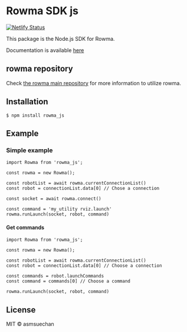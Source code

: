 # Rowma SDK js
[![Netlify Status](https://api.netlify.com/api/v1/badges/a3c89089-28b2-459f-b933-4d345e240019/deploy-status)](https://app.netlify.com/sites/upbeat-swanson-9ce1b7/deploys)

This package is the Node.js SDK for Rowma.

Documentation is available [here](https://upbeat-swanson-9ce1b7.netlify.com/)

## rowma repository
Check [the rowma main repository](https://github.com/rowma/rowma) for more information to utilize rowma.

## Installation
```
$ npm install rowma_js
```

## Example

### Simple example
```nodejs
import Rowma from 'rowma_js';

const rowma = new Rowma();

const robotList = await rowma.currentConnectionList()
const robot = connectionList.data[0] // Chose a connection

const socket = await rowma.connect()

const command = 'my_utility rviz.launch'
rowma.runLaunch(socket, robot, command)
```

#### Get commands
```nodejs
import Rowma from 'rowma_js';

const rowma = new Rowma();

const robotList = await rowma.currentConnectionList()
const robot = connectionList.data[0] // Choose a connection

const commands = robot.launchCommands
const command = commands[0] // Choose a command

rowma.runLaunch(socket, robot, command)
```

## License
MIT © asmsuechan
